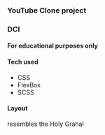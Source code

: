 ### YouTube Clone project 
### DCI 
#### For educational purposes only 

#### Tech used
- CSS 
- FlexBox
- SCSS

#### Layout
resembles the Holy Grahal 